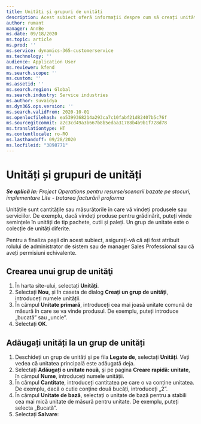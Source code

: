 ```yaml
---
title: Unități și grupuri de unități
description: Acest subiect oferă informații despre cum să creați unități și grupuri de unități în Dynamics 365 Project Operations.
author: rumant
manager: AnnBe
ms.date: 09/18/2020
ms.topic: article
ms.prod: ''
ms.service: dynamics-365-customerservice
ms.technology: ''
audience: Application User
ms.reviewer: kfend
ms.search.scope: ''
ms.custom: ''
ms.assetid: ''
ms.search.region: Global
ms.search.industry: Service industries
ms.author: suvaidya
ms.dyn365.ops.version: ''
ms.search.validFrom: 2020-10-01
ms.openlocfilehash: ea5399368214a293ca7c10fabf21d82407b5c76f
ms.sourcegitcommit: a2c3cd49a3b667b8b5edaa31788b4b9b1f728d78
ms.translationtype: HT
ms.contentlocale: ro-RO
ms.lasthandoff: 09/28/2020
ms.locfileid: "3898771"
---
```

# <a name="units-and-unit-groups"></a>Unități și grupuri de unități

_**Se aplică la:** Project Operations pentru resurse/scenarii bazate pe stocuri, implementare Lite - tratarea facturării proforma_

Unitățile sunt cantitățile sau măsurătorile în care vă vindeți produsele sau serviciilor. De exemplu, dacă vindeți produse pentru grădinărit, puteți vinde semințele în unități de tip pachete, cutii și paleți. Un grup de unitate este o colecție de unități diferite.

Pentru a finaliza pașii din acest subiect, asigurați-vă că ați fost atribuit rolului de administrator de sistem sau de manager Sales Professional sau că aveți permisiuni echivalente.

## <a name="create-a-unit-group"></a>Crearea unui grup de unităţi

1. În harta site-ului, selectați **Unități**.
2. Selectați **Nou**, și în caseta de dialog **Creați un grup de unități**, introduceți numele unității.
3. În câmpul **Unitate primară**, introduceți cea mai joasă unitate comună de măsură în care se va vinde produsul. De exemplu, puteți introduce „bucată” sau „uncie”.
4. Selectați **OK**.

## <a name="add-units-to-a-unit-group"></a>Adăugați unități la un grup de unități

1. Deschideți un grup de unități și pe fila **Legate de**, selectați **Unități**. Veți vedea că unitatea principală este adăugată deja.
2. Selectați **Adăugați o unitate nouă**, și pe pagina **Creare rapidă: unitate**, în câmpul **Nume**, introduceți numele unității.
3. În câmpul **Cantitate**, introduceți cantitatea pe care o va conține unitatea. De exemplu, dacă o cutie conține două bucăți, introduceți „2”. 
4. În câmpul **Unitate de bază**, selectați o unitate de bază pentru a stabili cea mai mică unitate de măsură pentru unitate. De exemplu, puteți selecta „Bucată”.
5. Selectați **Salvare**:
